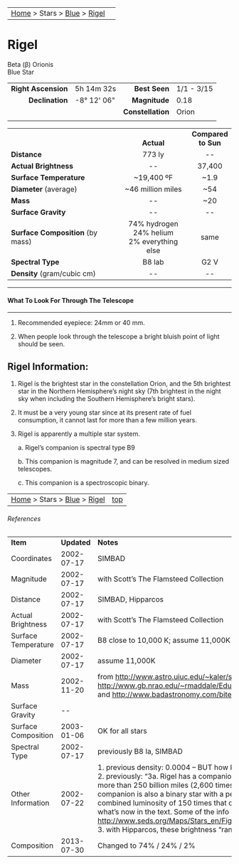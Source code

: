 <script src="../../js/whatsup.js"></script>
<script type="text/javascript">
	var objectName ="Rigel"
	var objectDesc ="Beta Orionis</br>Blue Star<br/>in the Constellation<br/>Orion"
	var objectImage=""
</script>

|    |    |
|:---|---:|
|[Home](/notes/#object-notes) > Stars > [Blue](../!blue-stars) > [Rigel](#rigel)|<div id=whatsup></div> |

# Rigel
Beta (&beta;) Orionis<br/>
Blue Star

|   |   |   |   |
|--:|:--|--:|:--|
|**Right Ascension**|5h 14m 32s|**Best Seen**|1/1 - 3/15|
|**Declination**|-8&deg; 12' 06"|**Magnitude**|0.18|
|   |   |**Constellation**|Orion|
|   |   |   |   |
	

|   |   |   |
|---|:---:|:---:|
|   | <br/>**Actual**| **Compared<br/>to Sun** |
|**Distance** | 773 ly | -- |
|**Actual Brightness**	 | --	 | 37,400 |
|**Surface Temperature** | ~19,400 ºF | ~1.9 |
|**Diameter** (average)  | ~46 million miles | ~54 |
|**Mass**	             | -- | ~20 |
|**Surface Gravity**	 | -- | -- |
|**Surface Composition** (by mass) |74% hydrogen<br/>24% helium<br/>2% everything else| same |
|**Spectral Type**       | B8 lab | G2 V | 
|**Density** (gram/cubic cm) | -- | -- | 

---
#### What To Look For Through The Telescope
---	

1.  Recommended eyepiece: 24mm or 40 mm.

1.  When people look through the telescope a bright bluish point of light should be seen.

## Rigel Information:

1.  Rigel is the brightest star in the constellation Orion, and the 5th brightest star in the Northern Hemisphere’s night sky (7th brightest in the night sky when including the Southern Hemisphere’s bright stars).
   
1.  It must be a very young star since at its present rate of fuel consumption, it cannot last for more than a few million years.

1.  Rigel is apparently a multiple star system.

      a.  Rigel’s companion is spectral type B9

      b.  This companion is magnitude 7, and can be resolved in medium sized telescopes.

      c.  This companion is a spectroscopic binary.


|    |    |
|:---|---:|
|[Home](/notes/#object-notes) > Stars > [Blue](../!blue-stars) > [Rigel](#rigel) | [top](#rigel) |

###### References

|   |   |   |
|---|---|---|
|**Item**|**Updated**|**Notes**| 
|Coordinates|2002-07-17|SIMBAD|
|Magnitude|2002-07-17|with Scott’s The Flamsteed Collection|
|Distance|2002-07-17|SIMBAD, Hipparcos|
|Actual Brightness|2002-07-17|with Scott’s The Flamsteed Collection|
|Surface Temperature|2002-07-17|B8 close to 10,000 K; assume 11,000K|
|Diameter|2002-07-17|assume 11,000K|
|Mass|2002-11-20|from <http://www.astro.uiuc.edu/~kaler/sow/rigel.html> and  <http://www.gb.nrao.edu/~rmaddale/Education/OrionTourCenter/rigel.html> and <http://www.badastronomy.com/bitesize/lowmass.html>|
|Surface Gravity| -- |   |
|Surface Composition|2003-01-06|OK for all stars|
|Spectral Type|2002-07-17|previously B8 Ia, SIMBAD|
|Other Information|2002-07-22|1.   previous density: 0.0004  – BUT how know that?<br/>2.   previously: “3a.  Rigel has a companion: Magnitude: 6.7 Separation: more than 250 billion miles (2,600 times Earth-Sun distance) 3b.  The companion is also a binary star with a period of 9.86 days and a combined luminosity of 150 times that of the sun.” – BUT all I can find is what’s now in the text.   Some of the info is from   <http://www.seds.org/Maps/Stars_en/Fig/orion.html> <br/>3.   with Hipparcos, these brightness “ranks” b|
|Composition|2013-07-30|Changed to 74% / 24% / 2%|

